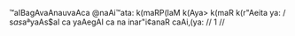™aIBagAvaAnauvaAca
@naAi™ata: k(maRP(laM k(Aya> k(maR k(r"Aeita ya: /
s$a s$aªyaAs$aI ca yaAegAI ca na inar"i¢anaR caAi‚(ya: // 1 //